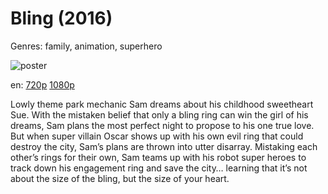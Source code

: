 # Bling (2016)

Genres: family, animation, superhero

![poster](http://image.tmdb.org/t/p/w500/4nVzGn8ezRPlSx3u6SYAWcQUYxg.jpg)

en:
  [720p](magnet:?xt=urn:btih:697705BDEDA288F8B89052DD354A30EBE5FA0FFB&tr=udp://glotorrents.pw:6969/announce&tr=udp://tracker.opentrackr.org:1337/announce&tr=udp://torrent.gresille.org:80/announce&tr=udp://tracker.openbittorrent.com:80&tr=udp://tracker.coppersurfer.tk:6969&tr=udp://tracker.leechers-paradise.org:6969&tr=udp://p4p.arenabg.ch:1337&tr=udp://tracker.internetwarriors.net:1337)
  [1080p](magnet:?xt=urn:btih:C94687A2B3D0A7EBC59894238DF48CE8C2254D95&tr=udp://glotorrents.pw:6969/announce&tr=udp://tracker.opentrackr.org:1337/announce&tr=udp://torrent.gresille.org:80/announce&tr=udp://tracker.openbittorrent.com:80&tr=udp://tracker.coppersurfer.tk:6969&tr=udp://tracker.leechers-paradise.org:6969&tr=udp://p4p.arenabg.ch:1337&tr=udp://tracker.internetwarriors.net:1337)
  


Lowly theme park mechanic Sam dreams about his childhood sweetheart Sue. With the mistaken belief that only a bling ring can win the girl of his dreams, Sam plans the most perfect night to propose to his one true love. But when super villain Oscar shows up with his own evil ring that could destroy the city, Sam’s plans are thrown into utter disarray. Mistaking each other’s rings for their own, Sam teams up with his robot super heroes to track down his engagement ring and save the city… learning that it’s not about the size of the bling, but the size of your heart.